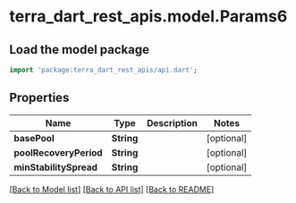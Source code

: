 # terra_dart_rest_apis.model.Params6

## Load the model package
```dart
import 'package:terra_dart_rest_apis/api.dart';
```

## Properties
Name | Type | Description | Notes
------------ | ------------- | ------------- | -------------
**basePool** | **String** |  | [optional] 
**poolRecoveryPeriod** | **String** |  | [optional] 
**minStabilitySpread** | **String** |  | [optional] 

[[Back to Model list]](../README.md#documentation-for-models) [[Back to API list]](../README.md#documentation-for-api-endpoints) [[Back to README]](../README.md)


